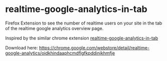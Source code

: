 realtime-google-analytics-in-tab
================================

Firefox Extension to see the number of realtime users on your site in the tab of
the realtime google analytics overview page.

Inspired by the similar chrome extension [realtime-google-analytics-in-tab](https://github.com/haydenjameslee/realtime-google-analytics-in-tab-chrome-extension)

Download here: https://chrome.google.com/webstore/detail/realtime-google-analytics/oidkhindaaphcmdflgfkpddinjkhmfje

